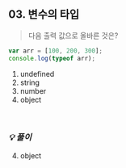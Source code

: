 ## 03. 변수의 타입

> 다음 출력 값으로 올바른 것은?

```js
var arr = [100, 200, 300];
console.log(typeof arr);
```

1.  undefined
2.  string
3.  number
4.  object

<br>

### _💡 풀이_

4. object
